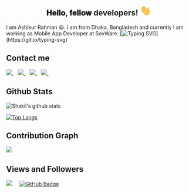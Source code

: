 <h2 align="center"> 𝐇𝐞𝐥𝐥𝐨, 𝐟𝐞𝐥𝐥𝐨𝐰 developers! <img src="https://raw.githubusercontent.com/ABSphreak/ABSphreak/master/gifs/Hi.gif" width="30px"></h2>

I am Ashikur Rahman 😃. I am from Dhaka, Bangladesh and currently I am working as Mobile App Developer at SovWare.
[![Typing SVG](https://readme-typing-svg.herokuapp.com?vCenter=true&width=500&lines=Mobile+App+Developer;Flutter+Developer+with+1%2B+Years+Experience;)](https://git.io/typing-svg)
## Contact me
<p align='start'>
<a href="mailto:ashikmotion@gmail.com">
  <img src="https://img.shields.io/badge/email me-%23D14836.svg?&style=for-the-badge&logo=gmail&logoColor=white" />
</a>&nbsp;&nbsp;
<a href="https://www.linkedin.com/in/ashikmotion/">
  <img src="https://img.shields.io/badge/linkedin-%230077B5.svg?&style=for-the-badge&logo=linkedin&logoColor=white" />
</a>&nbsp;&nbsp;
    <a href="https://twitter.com/AshikMotion">
  <img src="https://img.shields.io/badge/twitter-%231DA1F2.svg?&style=for-the-badge&logo=twitter&logoColor=white" />
</a>&nbsp;&nbsp;
<a href="https://www.facebook.com/shakilhossen38">
  <img src="https://img.shields.io/badge/facebook-%231DA1F2.svg?&style=for-the-badge&logo=facebook&logoColor=white" />
</a>&nbsp;&nbsp;

 ## Github Stats
![Shakil's github stats](https://github-readme-stats.vercel.app/api?username=ashikmotion&hide=["issues"]&show_icons=true)
 
 [![Top Langs](https://github-readme-stats.vercel.app/api/top-langs/?username=ashikmotion&layout=compact&title_color=FFFFFF&icon_color=FFFFFF&text_color=FFFFFF&bg_color=0D1117)](https://github.com/shakilhossain38/github-readme-stats) 
 ##  Contribution Graph

<a href="https://github.com/ashikmotion">
    <img src="https://github-readme-streak-stats.herokuapp.com/?user=ashikmotion"/>
  </a>

## Views and Followers
<p align="start">
<img src="https://komarev.com/ghpvc/?username=ashikmotion">&nbsp;&nbsp;&nbsp;&nbsp;</a>
<a href="https://github.com/ashikmotion?tab=followers"><img src="https://img.shields.io/github/followers/ashikmotion?label=Followers&style=social" alt="GitHub Badge"></a>
</p>
